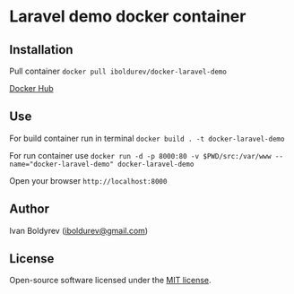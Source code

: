 # Laravel demo docker container

## Installation

Pull container `docker pull iboldurev/docker-laravel-demo`

[Docker Hub](https://hub.docker.com/r/iboldurev/docker-laravel-demo)

## Use

For build container run in terminal `docker build . -t docker-laravel-demo`

For run container use `docker run -d -p 8000:80 -v $PWD/src:/var/www --name="docker-laravel-demo" docker-laravel-demo`

Open your browser `http://localhost:8000`

## Author

Ivan Boldyrev (iboldurev@gmail.com)

## License

Open-source software licensed under the [MIT license](https://opensource.org/licenses/MIT).
